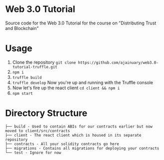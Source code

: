 # Web 3.0 Tutorial
Source code for the Web 3.0 Tutorial for the course on "Distributing Trust and Blockchain"

# Usage
1. Clone the repository `git clone https://github.com/ajainuary/web3.0-tutorial-truffle.git`
2. `npm i`
3. `truffle build`
4. `truffle develop` Now you're up and running with the Truffle console
5. Now let's fire up the react client `cd client && npm i`
6. `npm start`

# Directory Structure
```
├── build - Used to contain ABIs for our contracts earlier but now moved to client/src/contracts
├── client - The react client which is housed in its separate repository
├── contracts - All your solidity contracts go here
├── migrations - Contains all migrations for deploying your contracts
└── test - Ignore for now
```